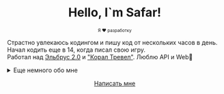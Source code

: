 <h1 align="center">Hello, I`m Safar!</h1>
<p style="font-size: 10px" align='center'>
    Я ❤️ разработку
</p>
<p>
    Страстно увлекаюсь кодингом и пишу код от нескольких часов в день. Начал кодить еще в 14, когда писал свою игру.
    <br>Работал над <a href="https://resort-elbrus.ru/">Эльбрус 2.0</a> 
    и <a href="https://ctravl.com/">"Корал Тревел"</a>. 
    Люблю API и Web📕
    </p>

<details>
<summary>Еще немного обо мне</summary>
<h2>
    Скилы 📜
</h2>
<h3>
    Разработка:
</h3>
<ul>
    <li>Python</li>
    <li>JavaScript</li>
    <li>HTML, CSS</li>
    <li>Django, React</li>
    <li>SQL</li>
    <li>Aiogram</li>
    <li>Asyncio</li>
    <li>ML</li>
</ul>
<h3>
    Языки 🌐
</h3>
<table width="400px">
    <thead>
        <tr align="center">
            <td><strong>Язык</strong></td>
            <td><strong>Уровень</strong></td>
        </tr>
    </thead>

  <tbody>
      <tr align="center">
          <td>Русский</td>
          <td>Native</td>
      </tr>
      <tr align="center">
          <td>Балкарский</td>
          <td>Native</td>
      </tr>
      <tr align="center">
          <td>Английский</td>
          <td>B2</td>
      </tr>
      <tr align="center">
          <td>Турецкий</td>
          <td>B1</td>
      </tr>
      <tr align="center">
          <td>Испанский</td>
          <td>A2</td>
      </tr>
  </tbody>
</table>
</details>

<p align="center">
    <a href='https://t.me/kotsaff'>
    Написать мне
    </a>
</p>
